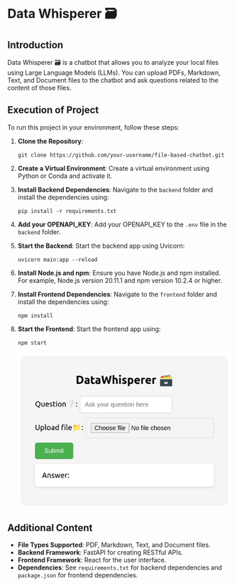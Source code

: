 # Data Whisperer 🗃️

## Introduction

Data Whisperer 🗃️ is a chatbot that allows you to analyze your local files using Large Language Models (LLMs). You can upload PDFs, Markdown, Text, and Document files to the chatbot and ask questions related to the content of those files.

## Execution of Project

To run this project in your environment, follow these steps:

1. **Clone the Repository**:

   ```
   git clone https://github.com/your-username/file-based-chatbot.git
   ```

2. **Create a Virtual Environment**:
   Create a virtual environment using Python or Conda and activate it.

3. **Install Backend Dependencies**:
   Navigate to the `backend` folder and install the dependencies using:

   ```
   pip install -r requirements.txt
   ```

4. **Add your OPENAPI_KEY**:
   Add your OPENAPI_KEY to the `.env` file in the `backend` folder.

5. **Start the Backend**:
   Start the backend app using Uvicorn:

   ```
   uvicorn main:app --reload
   ```

6. **Install Node.js and npm**:
   Ensure you have Node.js and npm installed. For example, Node.js version 20.11.1 and npm version 10.2.4 or higher.

7. **Install Frontend Dependencies**:
   Navigate to the `frontend` folder and install the dependencies using:

   ```
   npm install
   ```

8. **Start the Frontend**:
   Start the frontend app using:
   ```
   npm start
   ```
   ![image](chatbot-ui.png)

## Additional Content

- **File Types Supported**: PDF, Markdown, Text, and Document files.
- **Backend Framework**: FastAPI for creating RESTful APIs.
- **Frontend Framework**: React for the user interface.
- **Dependencies**: See `requirements.txt` for backend dependencies and `package.json` for frontend dependencies.
